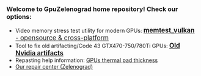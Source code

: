 ### Welcome to GpuZelenograd home repository! Check our options:
* Video memory stress test utility for modern GPUs: [<big>**memtest_vulkan** - opensource & cross-platform</big>](https://github.com/GpuZelenograd/memtest_vulkan)
* Tool to fix old artifacting/Code 43 GTX470-750/780Ti GPUs: [<big>**Old Nvidia artifacts**</big>](https://gpuzelenograd.github.io/NVIDIA?readme)
* Repasting help information: [GPUs thermal pad thickness](https://github.com/GpuZelenograd/.github/blob/main/ThermalPadThickness.md)
* [Our repair center (Zelenograd)](https://GpuZelenograd.github.io?noredirectrepo)

